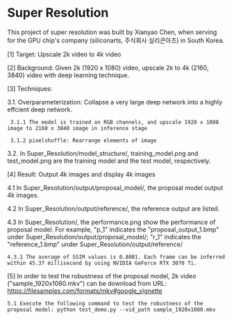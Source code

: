# Super Resolution

This project of super resolution was built by Xianyao Chen, when serving for the GPU chip's company (siliconarts, 주식회사 실리콘아츠) in South Korea.

[1] Target: Upscale 2k video to 4k video 

[2] Background: Given 2k (1920 x 1080) video, upscale 2k to 4k (2160, 3840) video with deep learning technique.

[3] Techniques:

3.1. Overparameterization: Collapse a very large deep network into a highly effcient deep network. 

     3.1.1 The model is trained on RGB channels, and upscale 1920 x 1080 image to 2160 x 3840 image in inference stage
     
     3.1.2 pixelshuffle: Rearrange elements of image

3.2. In Super_Resolution/model_structure/, training_model.png and test_model.png are the training model and the test model, respectively.

[4] Result: Output 4k images and display 4k images

4.1 In Super_Resolution/output/proposal_model/, the proposal model output 4k images.

4.2 In Super_Resolution/output/reference/, the reference output are listed.

4.3 In Super_Resolution/, the performance.png show the performance of proposal model. For example, "p_1" indicates the "proposal_output_1.bmp" under Super_Resolution/output/proposal_model/; "r_1" indicates the "reference_1.bmp" under Super_Resolution/output/reference/
    
    4.3.1 The average of SSIM values is 0.8001. Each frame can be inferred within 45.37 millisecond by using NVIDIA GeForce RTX 3070 Ti.
   
[5] In order to test the robustness of the proposal model, 2k video ("sample_1920x1080.mkv") can be download from URL: https://filesamples.com/formats/mkv#google_vignette   

    5.1 Execute the following command to test the robustness of the proposal model: python test_demo.py --vid_path sample_1920x1080.mkv 
    




